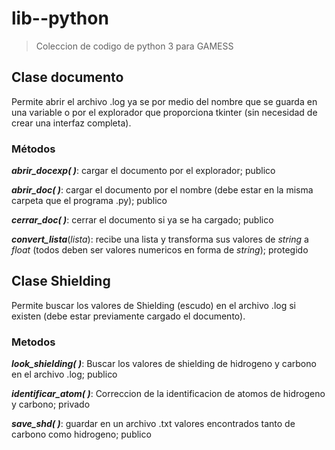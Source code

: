 # lib--python

> Coleccion de codigo de python 3 para GAMESS

## Clase documento

Permite abrir el archivo .log ya se por medio del nombre que se guarda en una variable o por el explorador que proporciona tkinter (sin necesidad de crear una interfaz completa).

### Métodos

_**abrir_docexp( )**_: cargar el documento por el explorador; publico

_**abrir_doc( )**_: cargar el documento por el nombre (debe estar en la misma carpeta que el programa .py); publico

_**cerrar_doc( )**_: cerrar el documento si ya se ha cargado; publico

_**convert_lista**_(_lista_): recibe una lista y transforma sus valores de _string_ a _float_ (todos deben ser valores numericos en forma de _string_); protegido

## Clase Shielding

Permite buscar los valores de Shielding (escudo) en el archivo .log si existen (debe estar previamente cargado el documento).

### Metodos

_**look_shielding( )**_: Buscar los valores de shielding de hidrogeno y carbono en el archivo .log; publico

_**identificar_atom( )**_: Correccion de la identificacion de atomos de hidrogeno y carbono; privado

_**save_shd( )**_: guardar en un archivo .txt valores encontrados tanto de carbono como hidrogeno; publico
